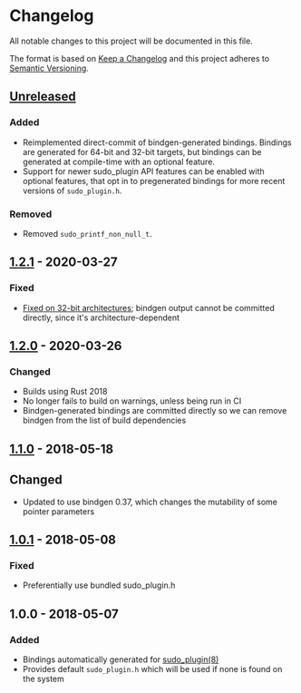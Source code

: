 # Changelog

All notable changes to this project will be documented in this file.

The format is based on [Keep a Changelog](http://keepachangelog.com/en/1.0.0/)
and this project adheres to [Semantic Versioning](http://semver.org/spec/v2.0.0.html).

## [Unreleased]

### Added
- Reimplemented direct-commit of bindgen-generated bindings. Bindings
  are generated for 64-bit and 32-bit targets, but bindings can be
  generated at compile-time with an optional feature.
- Support for newer sudo_plugin API features can be enabled with
  optional features, that opt in to pregenerated bindings for more
  recent versions of `sudo_plugin.h`.

### Removed

- Removed `sudo_printf_non_null_t`.

## [1.2.1] - 2020-03-27

### Fixed

- [Fixed on 32-bit architectures][issue-59]; bindgen output cannot be
  committed directly, since it's architecture-dependent

[issue-59]: https://github.com/square/sudo_pair/issues/59

## [1.2.0] - 2020-03-26

### Changed
- Builds using Rust 2018
- No longer fails to build on warnings, unless being run in CI
- Bindgen-generated bindings are committed directly so we can remove
  bindgen from the list of build dependencies

## [1.1.0] - 2018-05-18

## Changed
- Updated to use bindgen 0.37, which changes the mutability of some pointer parameters

## [1.0.1] - 2018-05-08

### Fixed
- Preferentially use bundled sudo_plugin.h

## 1.0.0 - 2018-05-07

### Added
- Bindings automatically generated for [sudo_plugin(8)](https://www.sudo.ws/man/1.8.22/sudo_plugin.man.html)
- Provides default `sudo_plugin.h` which will be used if none is found on the system

[Unreleased]: https://github.com/square/sudo_pair/compare/sudo_plugin-sys-v1.2.1...master
[1.2.1]:      https://github.com/square/sudo_pair/compare/sudo_plugin-sys-v1.2.0...sudo_plugin-sys-v1.2.1
[1.2.0]:      https://github.com/square/sudo_pair/compare/sudo_plugin-sys-v1.1.0...sudo_plugin-sys-v1.2.0
[1.1.0]:      https://github.com/square/sudo_pair/compare/sudo_plugin-sys-v1.0.1...sudo_plugin-sys-v1.1.0
[1.0.1]:      https://github.com/square/sudo_pair/compare/sudo_plugin-sys-v1.0.0...sudo_plugin-sys-v1.0.1
